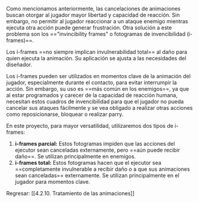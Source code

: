
Como mencionamos anteriormente, las cancelaciones de animaciones buscan otorgar al jugador mayor libertad y capacidad de reacción. Sin embargo, no permitir al jugador reaccionar a un ataque enemigo mientras ejecuta otra acción puede generar frustración. Otra solución a este problema son los =="invincibility frames" o fotogramas de invencibilidad (i-frames)==.

Los i-frames ==no siempre implican invulnerabilidad total== al daño para quien ejecuta la animación. Su aplicación se ajusta a las necesidades del diseñador. 

Los i-frames pueden ser utilizados en momentos clave de la animación del jugador, especialmente durante el contacto, para evitar interrumpir la acción. Sin embargo, su uso es ==más común en los enemigos==, ya que al estar programados y carecer de la capacidad de reacción humana, necesitan estos cuadros de invencibilidad para que el jugador no pueda cancelar sus ataques fácilmente y se vea obligado a realizar otras acciones como reposicionarse, bloquear o realizar parry.

En este proyecto, para mayor versatilidad, utilizaremos dos tipos de i-frames:

1. **i-frames parcial:** Estos fotogramas impiden que las acciones del ejecutor sean canceladas externamente, pero ==aún puede recibir daño==. Se utilizan principalmente en enemigos.
2. **i-frames total:** Estos fotogramas hacen que el ejecutor sea ==completamente invulnerable a recibir daño o a que sus animaciones sean canceladas== externamente. Se utilizan principalmente en el jugador para momentos clave.


Regresar: [[4.2.10. Tratamiento de las animaciones]]